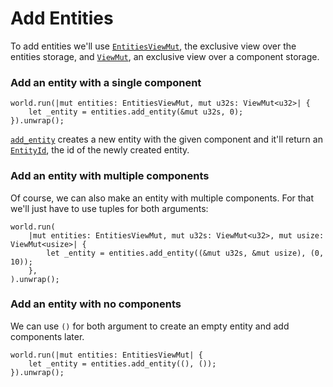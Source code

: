 # Add Entities

To add entities we'll use [`EntitiesViewMut`](https://docs.rs/shipyard/latest/shipyard/struct.EntitiesViewMut.html), the exclusive view over the entities storage, and [`ViewMut`](https://docs.rs/shipyard/latest/shipyard/struct.ViewMut.html), an exclusive view over a component storage.

### Add an entity with a single component

```rust, noplaypen
world.run(|mut entities: EntitiesViewMut, mut u32s: ViewMut<u32>| {
    let _entity = entities.add_entity(&mut u32s, 0);
}).unwrap();
```

[`add_entity`](https://docs.rs/shipyard/latest/shipyard/struct.Entities.html#method.add_entity) creates a new entity with the given component and it'll return an [`EntityId`](https://docs.rs/shipyard/latest/shipyard/struct.EntityId.html), the id of the newly created entity.

### Add an entity with multiple components

Of course, we can also make an entity with multiple components. For that we'll just have to use tuples for both arguments:

```rust, noplaypen
world.run(
    |mut entities: EntitiesViewMut, mut u32s: ViewMut<u32>, mut usize: ViewMut<usize>| {
        let _entity = entities.add_entity((&mut u32s, &mut usize), (0, 10));
    },
).unwrap();
```

### Add an entity with no components

We can use `()` for both argument to create an empty entity and add components later.

```rust, noplaypen
world.run(|mut entities: EntitiesViewMut| {
    let _entity = entities.add_entity((), ());
}).unwrap();
```

